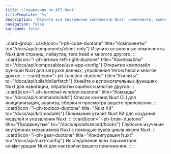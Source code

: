 ```yaml
---
title: 'Справочник по API Nuxt'
titleTemplate: '%s'
description: 'Изучите все внутренние компоненты Nuxt: компоненты, композаблы, утилиты, команды и многое другое.'
navigation: false
surround: false
---
```


::card-group
  ::card{icon="i-ph-cube-duotone" title="Компоненты" to="/docs/api/components/client-only"}
  Изучите встроенные компоненты Nuxt для страниц, лейаутов, тега head и многого другого.
  ::
  ::card{icon="i-ph-arrows-left-right-duotone" title="Композаблы" to="/docs/api/composables/use-app-config"}
  Открытие композабл функций Nuxt для загрузки данных, управления тегом head и многое другое.
  ::
  ::card{icon="i-ph-function-duotone" title="Утилиты" to="/docs/api/utils/dollarfetch"}
  Узнайте о вспомогательных функциях Nuxt для навигации, обработки ошибок и многое другое.
  ::
  ::card{icon="i-ph-terminal-window-duotone" title="Команды" to="/docs/api/commands/add"}
  Список команд Nuxt CLI для инициализации, анализа, сборки и просмотра вашего приложения.
  ::
  ::card{icon="i-ph-toolbox-duotone" title="Nuxt Kit" to="/docs/api/kit/modules"}
  Понимание утилит Nuxt Kit для создания модулей и управления Nuxt.
  ::
  ::card{icon="i-ph-brain-duotone" title="Продвинутые" to="/docs/api/advanced/hooks"}
  Глубокое изучение внутренних механизмов Nuxt с помощью хуков цикла жизни Nuxt.
  ::
  ::card{icon="i-ph-gear-duotone" title="Конфигурация Nuxt" to="/docs/api/nuxt-config"}
  Исследование всех параметров конфигурации Nuxt для настройки вашего приложения.
  ::
::
